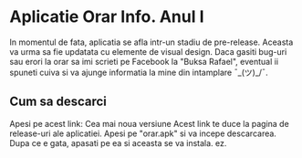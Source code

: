 # Aplicatie Orar Info. Anul I
In momentul de fata, aplicatia se afla intr-un stadiu de pre-release. Aceasta va urma sa fie updatata cu elemente de visual design. Daca gasiti bug-uri sau erori la orar sa imi scrieti pe Facebook la "Buksa Rafael", eventual ii spuneti cuiva si va ajunge informatia la mine din intamplare ¯\_(ツ)_/¯.
## Cum sa descarci
Apesi pe acest link:
Cea mai noua versiune
Acest link te duce la pagina de release-uri ale aplicatiei. Apesi pe "orar.apk" si va incepe descarcarea. Dupa ce e gata, apasati pe ea si aceasta se va instala. ez.
